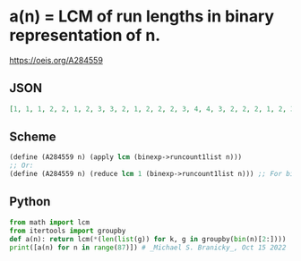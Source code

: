 # a\(n\) \= LCM of run lengths in binary representation of n\.
https://oeis.org/A284559
## JSON
```JSON
[1, 1, 1, 2, 2, 1, 2, 3, 3, 2, 1, 2, 2, 2, 3, 4, 4, 3, 2, 2, 2, 1, 2, 3, 6, 2, 2, 2, 6, 3, 4, 5, 5, 4, 3, 6, 2, 2, 2, 6, 3, 2, 1, 2, 2, 2, 3, 4, 4, 6, 2, 2, 2, 2, 2, 6, 3, 6, 3, 6, 4, 4, 5, 6, 6, 5, 4, 4, 6, 3, 6, 3, 6, 2, 2, 2, 2, 2, 6, 4, 4, 3, 2, 2, 2, 1, 2, 3, 6, 2, 2, 2, 6, 3, 4, 5, 10, 4, 6, 6, 2, 2, 2, 6, 6, 2, 2, 2, 2, 2, 6, 4, 12, 3, 6, 6, 6, 3, 6, 3]
```
## Scheme
```Scheme
(define (A284559 n) (apply lcm (binexp->runcount1list n)))
;; Or:
(define (A284559 n) (reduce lcm 1 (binexp->runcount1list n))) ;; For binexp->runcount1list, see the Program section of A227349.
```
## Python
```Python
from math import lcm
from itertools import groupby
def a(n): return lcm(*(len(list(g)) for k, g in groupby(bin(n)[2:])))
print([a(n) for n in range(87)]) # _Michael S. Branicky_, Oct 15 2022
```
